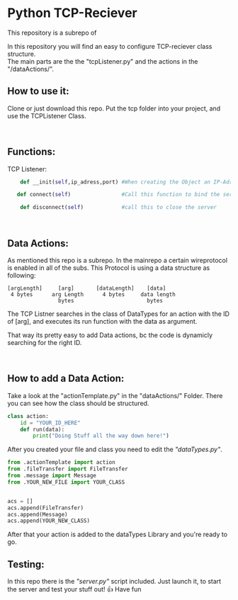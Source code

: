 # **Python TCP-Reciever**

This repository is a subrepo of 

In this repository you will find an easy to configure TCP-reciever class structure.<br>
The main parts are the the "tcpListener.py" and the actions in the "/dataActions/".

## How to use it:

Clone or just download this repo. Put the tcp folder into your project, and use the TCPListener Class.
<br>

<br>

## Functions:
TCP Listener:

```python
    def __init(self,ip_adress,port) #When creating the Object an IP-Adress and Port is needed
```

```python
   def connect(self)                #Call this function to bind the server to the given ip-adress and port, starts itself as a NON-deamon thread
```

```python
    def disconnect(self)            #call this to close the server
```

<br>

## Data Actions:

As mentioned this repo is a subrepo. In the mainrepo a certain wireprotocol is enabled in all of the subs. 
This Protocol is using a data structure as following:
```
[argLength]     [arg]       [dataLength]    [data]
 4 bytes      arg Length      4 bytes     data length
                bytes                       bytes
```

The TCP Listner searches in the class of DataTypes for an action with the ID of [arg], and executes its run function with the data as argument.

That way its pretty easy to add Data actions, bc the code is dynamicly searching for the right ID.

<br>

## How to add a Data Action:

Take a look at the "actionTemplate.py" in the "dataActions/" Folder. There you can see how the class should be structured.

```python
class action:
    id = "YOUR_ID_HERE"
    def run(data):
        print("Doing Stuff all the way down here!")
```

After you created your file and class you need to edit the *"dataTypes.py"*.

```python
from .actionTemplate import action
from .fileTransfer import FileTransfer
from .message import Message
from .YOUR_NEW_FILE import YOUR_CLASS


acs = []
acs.append(FileTransfer)
acs.append(Message)
acs.append(YOUR_NEW_CLASS)
```

After that your action is added to the dataTypes Library and you're ready to go. 



## Testing:

In this repo there is the *"server.py"* script included. Just launch it, to start the server and test your stuff out! 👍 Have fun